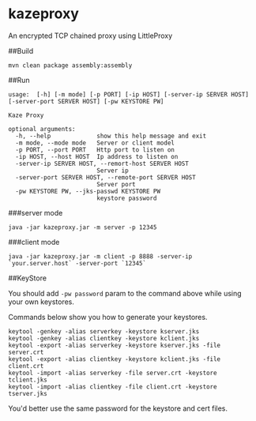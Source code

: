 kazeproxy
========
An encrypted TCP chained proxy using LittleProxy

##Build
```
mvn clean package assembly:assembly
```


##Run

```
usage:  [-h] [-m mode] [-p PORT] [-ip HOST] [-server-ip SERVER HOST] [-server-port SERVER HOST] [-pw KEYSTORE PW]

Kaze Proxy

optional arguments:
  -h, --help             show this help message and exit
  -m mode, --mode mode   Server or client model
  -p PORT, --port PORT   Http port to listen on
  -ip HOST, --host HOST  Ip address to listen on
  -server-ip SERVER HOST, --remort-host SERVER HOST
                         Server ip
  -server-port SERVER HOST, --remote-port SERVER HOST
                         Server port
  -pw KEYSTORE PW, --jks-passwd KEYSTORE PW
                         keystore password

```

###server mode
```
java -jar kazeproxy.jar -m server -p 12345
```

###client mode
```
java -jar kazeproxy.jar -m client -p 8888 -server-ip `your.server.host` -server-port `12345`
```


##KeyStore

You should add `-pw password` param to the command above while using your own keystores.


Commands below show you how to generate your keystores.

```
keytool -genkey -alias serverkey -keystore kserver.jks
keytool -genkey -alias clientkey -keystore kclient.jks
keytool -export -alias serverkey -keystore kserver.jks -file server.crt
keytool -export -alias clientkey -keystore kclient.jks -file client.crt
keytool -import -alias serverkey -file server.crt -keystore tclient.jks
keytool -import -alias clientkey -file client.crt -keystore tserver.jks
```
You'd better use the same password for the keystore and cert files.

